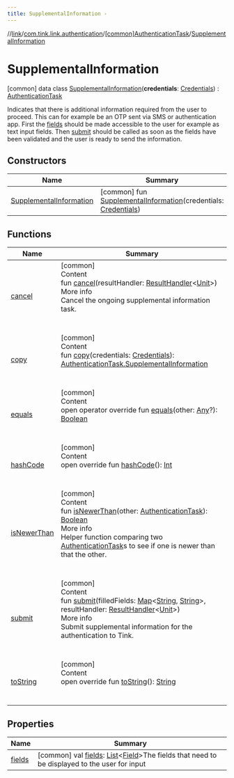 ```yaml
---
title: SupplementalInformation -
---
```

//[link](../../../index.md)/[com.tink.link.authentication](../../index.md)/[[common]AuthenticationTask](../index.md)/[SupplementalInformation](index.md)



# SupplementalInformation  
 [common] data class [SupplementalInformation](index.md)(**credentials**: [Credentials](../../../com.tink.model.credentials/[common]-credentials/index.md)) : [AuthenticationTask](../index.md)

Indicates that there is additional information required from the user to proceed. This can for example be an OTP sent via SMS or authentication app. First the [fields](fields.md) should be made accessible to the user for example as text input fields. Then [submit](submit.md) should be called as soon as the fields have been validated and the user is ready to send the information.

   


## Constructors  
  
|  Name|  Summary| 
|---|---|
| <a name="com.tink.link.authentication/AuthenticationTask.SupplementalInformation/SupplementalInformation/#com.tink.model.credentials.Credentials/PointingToDeclaration/"></a>[SupplementalInformation](-supplemental-information.md)| <a name="com.tink.link.authentication/AuthenticationTask.SupplementalInformation/SupplementalInformation/#com.tink.model.credentials.Credentials/PointingToDeclaration/"></a> [common] fun [SupplementalInformation](-supplemental-information.md)(credentials: [Credentials](../../../com.tink.model.credentials/[common]-credentials/index.md))   <br>


## Functions  
  
|  Name|  Summary| 
|---|---|
| <a name="com.tink.link.authentication/AuthenticationTask.SupplementalInformation/cancel/#com.tink.service.handler.ResultHandler[kotlin.Unit]/PointingToDeclaration/"></a>[cancel](cancel.md)| <a name="com.tink.link.authentication/AuthenticationTask.SupplementalInformation/cancel/#com.tink.service.handler.ResultHandler[kotlin.Unit]/PointingToDeclaration/"></a>[common]  <br>Content  <br>fun [cancel](cancel.md)(resultHandler: [ResultHandler](../../../com.tink.service.handler/[common]-result-handler/index.md)<[Unit](https://kotlinlang.org/api/latest/jvm/stdlib/kotlin/-unit/index.html)>)  <br>More info  <br>Cancel the ongoing supplemental information task.  <br><br><br>
| <a name="com.tink.link.authentication/AuthenticationTask.SupplementalInformation/copy/#com.tink.model.credentials.Credentials/PointingToDeclaration/"></a>[copy](copy.md)| <a name="com.tink.link.authentication/AuthenticationTask.SupplementalInformation/copy/#com.tink.model.credentials.Credentials/PointingToDeclaration/"></a>[common]  <br>Content  <br>fun [copy](copy.md)(credentials: [Credentials](../../../com.tink.model.credentials/[common]-credentials/index.md)): [AuthenticationTask.SupplementalInformation](index.md)  <br><br><br>
| <a name="kotlin/Any/equals/#kotlin.Any?/PointingToDeclaration/"></a>[equals](../../../com.tink.service.user/[common]-user-profile-service-impl/index.md#%5Bkotlin%2FAny%2Fequals%2F%23kotlin.Any%3F%2FPointingToDeclaration%2F%5D%2FFunctions%2F1647702525)| <a name="kotlin/Any/equals/#kotlin.Any?/PointingToDeclaration/"></a>[common]  <br>Content  <br>open operator override fun [equals](../../../com.tink.service.user/[common]-user-profile-service-impl/index.md#%5Bkotlin%2FAny%2Fequals%2F%23kotlin.Any%3F%2FPointingToDeclaration%2F%5D%2FFunctions%2F1647702525)(other: [Any](https://kotlinlang.org/api/latest/jvm/stdlib/kotlin/-any/index.html)?): [Boolean](https://kotlinlang.org/api/latest/jvm/stdlib/kotlin/-boolean/index.html)  <br><br><br>
| <a name="kotlin/Any/hashCode/#/PointingToDeclaration/"></a>[hashCode](../../../com.tink.service.user/[common]-user-profile-service-impl/index.md#%5Bkotlin%2FAny%2FhashCode%2F%23%2FPointingToDeclaration%2F%5D%2FFunctions%2F1647702525)| <a name="kotlin/Any/hashCode/#/PointingToDeclaration/"></a>[common]  <br>Content  <br>open override fun [hashCode](../../../com.tink.service.user/[common]-user-profile-service-impl/index.md#%5Bkotlin%2FAny%2FhashCode%2F%23%2FPointingToDeclaration%2F%5D%2FFunctions%2F1647702525)(): [Int](https://kotlinlang.org/api/latest/jvm/stdlib/kotlin/-int/index.html)  <br><br><br>
| <a name="com.tink.link.authentication/AuthenticationTask/isNewerThan/#com.tink.link.authentication.AuthenticationTask/PointingToDeclaration/"></a>[isNewerThan](../is-newer-than.md)| <a name="com.tink.link.authentication/AuthenticationTask/isNewerThan/#com.tink.link.authentication.AuthenticationTask/PointingToDeclaration/"></a>[common]  <br>Content  <br>fun [isNewerThan](../is-newer-than.md)(other: [AuthenticationTask](../index.md)): [Boolean](https://kotlinlang.org/api/latest/jvm/stdlib/kotlin/-boolean/index.html)  <br>More info  <br>Helper function comparing two [AuthenticationTask](../index.md)s to see if one is newer than that the other.  <br><br><br>
| <a name="com.tink.link.authentication/AuthenticationTask.SupplementalInformation/submit/#kotlin.collections.Map[kotlin.String,kotlin.String]#com.tink.service.handler.ResultHandler[kotlin.Unit]/PointingToDeclaration/"></a>[submit](submit.md)| <a name="com.tink.link.authentication/AuthenticationTask.SupplementalInformation/submit/#kotlin.collections.Map[kotlin.String,kotlin.String]#com.tink.service.handler.ResultHandler[kotlin.Unit]/PointingToDeclaration/"></a>[common]  <br>Content  <br>fun [submit](submit.md)(filledFields: [Map](https://kotlinlang.org/api/latest/jvm/stdlib/kotlin.collections/-map/index.html)<[String](https://kotlinlang.org/api/latest/jvm/stdlib/kotlin/-string/index.html), [String](https://kotlinlang.org/api/latest/jvm/stdlib/kotlin/-string/index.html)>, resultHandler: [ResultHandler](../../../com.tink.service.handler/[common]-result-handler/index.md)<[Unit](https://kotlinlang.org/api/latest/jvm/stdlib/kotlin/-unit/index.html)>)  <br>More info  <br>Submit supplemental information for the authentication to Tink.  <br><br><br>
| <a name="kotlin/Any/toString/#/PointingToDeclaration/"></a>[toString](../../../com.tink.service.user/[common]-user-profile-service-impl/index.md#%5Bkotlin%2FAny%2FtoString%2F%23%2FPointingToDeclaration%2F%5D%2FFunctions%2F1647702525)| <a name="kotlin/Any/toString/#/PointingToDeclaration/"></a>[common]  <br>Content  <br>open override fun [toString](../../../com.tink.service.user/[common]-user-profile-service-impl/index.md#%5Bkotlin%2FAny%2FtoString%2F%23%2FPointingToDeclaration%2F%5D%2FFunctions%2F1647702525)(): [String](https://kotlinlang.org/api/latest/jvm/stdlib/kotlin/-string/index.html)  <br><br><br>


## Properties  
  
|  Name|  Summary| 
|---|---|
| <a name="com.tink.link.authentication/AuthenticationTask.SupplementalInformation/fields/#/PointingToDeclaration/"></a>[fields](fields.md)| <a name="com.tink.link.authentication/AuthenticationTask.SupplementalInformation/fields/#/PointingToDeclaration/"></a> [common] val [fields](fields.md): [List](https://kotlinlang.org/api/latest/jvm/stdlib/kotlin.collections/-list/index.html)<[Field](../../../com.tink.model.misc/[common]-field/index.md)>The fields that need to be displayed to the user for input   <br>

